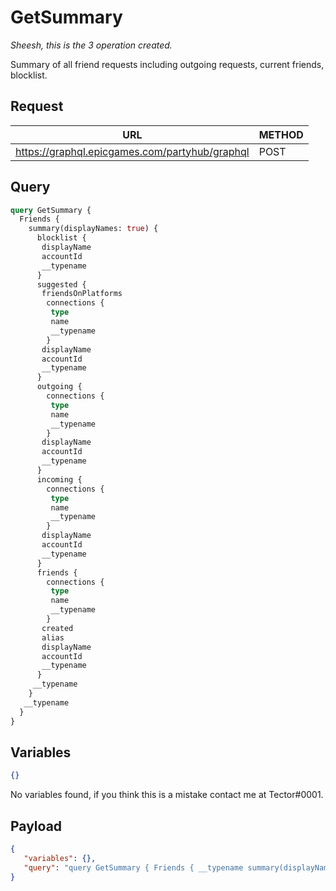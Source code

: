 # GetSummary
*Sheesh, this is the 3 operation created.*

Summary of all friend requests including outgoing requests, current friends, blocklist.

## Request
| URL | METHOD |
| - | - |
| https://graphql.epicgames.com/partyhub/graphql | POST |

## Query
```graphql
query GetSummary {
  Friends {
    summary(displayNames: true) {
      blocklist {
       displayName
       accountId
       __typename
      }
      suggested {
       friendsOnPlatforms
        connections {
         type
         name
         __typename
        }
       displayName
       accountId
       __typename
      }
      outgoing {
        connections {
         type
         name
         __typename
        }
       displayName
       accountId
       __typename
      }
      incoming {
        connections {
         type
         name
         __typename
        }
       displayName
       accountId
       __typename
      }
      friends {
        connections {
         type
         name
         __typename
        }
       created
       alias
       displayName
       accountId
       __typename
      }
     __typename
    }
   __typename
  }
}
```

## Variables
```json
{}
```
No variables found, if you think this is a mistake contact me at Tector#0001.

## Payload
```json
{
   "variables": {},
   "query": "query GetSummary { Friends { __typename summary(displayNames: true) { __typename friends { __typename accountId displayName alias created connections { __typename name type } } incoming { __typename accountId displayName connections { __typename name type } } outgoing { __typename accountId displayName connections { __typename name type } } suggested { __typename accountId displayName connections { __typename name type } friendsOnPlatforms } blocklist { __typename accountId displayName } } } }"
}
```